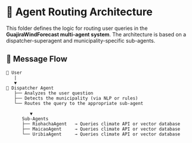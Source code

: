 # 🧠 Agent Routing Architecture

This folder defines the logic for routing user queries in the **GuajiraWindForecast multi-agent system**. The architecture is based on a dispatcher-superagent and municipality-specific sub-agents.

## 🔄 Message Flow

```plaintext
🧑 User
   |
   ▼
🧠 Dispatcher Agent
   ├── Analyzes the user question
   ├── Detects the municipality (via NLP or rules)
   └── Routes the query to the appropriate sub-agent

         ▼
      Sub-Agents
      ├── RiohachaAgent   → Queries climate API or vector database
      ├── MaicaoAgent     → Queries climate API or vector database
      └── UribiaAgent     → Queries climate API or vector database
